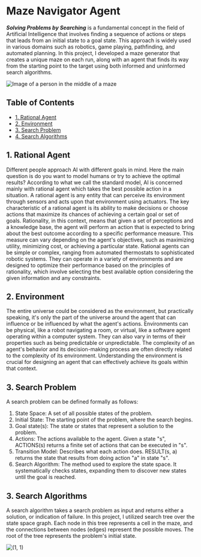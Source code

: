 # Maze Navigator Agent
***Solving Problems by Searching*** is a fundamental concept in the field of Artificial Intelligence that  involves finding a sequence of actions or steps that leads from an initial state to a goal state. This approach is widely used in various domains such as robotics, game playing, pathfinding, and automated planning. In this project, I developed a maze generator that creates a unique maze on each run, along with an agent that finds its way from the starting point to the target using both informed and uninformed search algorithms.


![Image of a person in the middle of a maze](https://github.com/PeymanKh/Maze-solver-Agent/assets/118134658/0b002b9d-99ea-462e-990e-399989c062b8)

## Table of Contents
- [1. Rational Agent](#agent)
- [2. Environment](#environment)
- [3. Search Problem](#search)
- [4. Search Algorithms](#algorithms)




<a name="agent"></a>
## 1. Rational Agent 
Different people approach AI with different goals in mind. Here the main question is do you want to model humans or try to achieve the optimal results? 
According to what we call the standard model, AI is concerned mainly with rational agent which takes the best possible action in a situation. A rational agent is any entity that can perceive its environment through sensors and acts upon that environment using actuators. The key characteristic of a rational agent is its ability to make decisions or choose actions that maximize its chances of achieving a certain goal or set of goals. Rationality, in this context, means that given a set of perceptions and a knowledge base, the agent will perform an action that is expected to bring about the best outcome according to a specific performance measure. This measure can vary depending on the agent's objectives, such as maximizing utility, minimizing cost, or achieving a particular state.
Rational agents can be simple or complex, ranging from automated thermostats to sophisticated robotic systems. They can operate in a variety of environments and are designed to optimize their performance based on the principles of rationality, which involve selecting the best available option considering the given information and any constraints.

<a name="environment"></a>
## 2. Environment
The entire universe could be considered as the environment, but practically speaking, it's only the part of the universe around the agent that can influence or be influenced by what the agent's actions. Environments can be physical, like a robot navigating a room, or virtual, like a software agent operating within a computer system. They can also vary in terms of their properties such as being predictable or unpredictable. The complexity of an agent's behavior and its decision-making process are often directly related to the complexity of its environment. Understanding the environment is crucial for designing an agent that can effectively achieve its goals within that context.


<a name="search"></a>
## 3. Search Problem
A search problem can be defined formally as follows:
1. State Space: A set of all possible states of the problem.
2. Initial State: The starting point of the problem, where the search begins.
3. Goal state(s): The state or states that represent a solution to the problem.
4. Actions: The actions available to the agent. Given a state "s", ACTIONS(s) returns a finite set of actions that can be executed in "s".
5. Transition Model: Describes what each action does. RESULT(s, a) returns the state that results from doing action "a" in state "s".
6. Search Algorithm: The method used to explore the state space. It systematically checks states, expanding them to discover new states until the goal is reached.


<a name="algorithms"></a>
## 3. Search Algorithms
A search algorithm takes a search problem as input and returns either a solution, or indication of failure. In this project, I utilized search tree over the state space graph. Each node in this tree represents a cell in the maze, and the connections between nodes (edges) represent the possible moves. The root of the tree represents the problem's initial state.

![(1, 1)](https://github.com/PeymanKh/Maze_Navigator_Agent/assets/118134658/98fbb387-0ca7-466d-96ca-6ff5ccabbf20)


